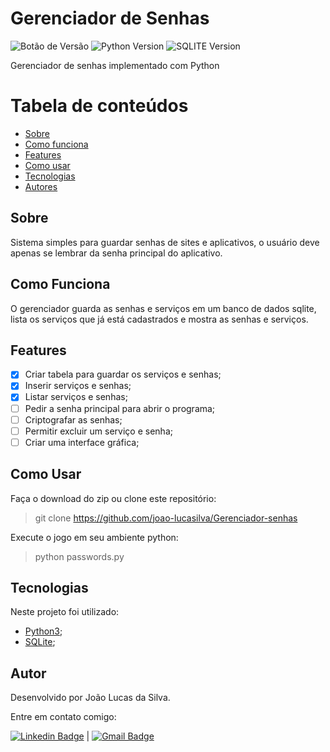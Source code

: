 # Gerenciador de Senhas

![Botão de Versão](https://img.shields.io/badge/Version-1.0-blue)   ![Python Version](https://img.shields.io/badge/Python-3.9-blue)  ![SQLITE Version](https://img.shields.io/badge/SQLite-3.35-blue)  

Gerenciador de senhas implementado com Python

Tabela de conteúdos
=================
   * [Sobre](#sobre)
   * [Como funciona](#como-funciona)
   * [Features](#features)
   * [Como usar](#como-usar)
   * [Tecnologias](#tecnologias)
   * [Autores](#autores)
 
## Sobre

Sistema simples para guardar senhas de sites e aplicativos, o usuário deve apenas se lembrar da senha principal do aplicativo.
## Como Funciona
O gerenciador guarda as senhas e serviços em um banco de dados sqlite, lista os serviços que já está cadastrados e mostra as senhas e serviços.

## Features
- [X] Criar tabela para guardar os serviços e senhas;
- [X] Inserir serviços e senhas;
- [X] Listar serviços e senhas;
- [ ] Pedir a senha principal para abrir o programa;
- [ ] Criptografar as senhas;
- [ ] Permitir excluir um serviço e senha;
- [ ] Criar uma interface gráfica;

## Como Usar
Faça o download do zip ou clone este repositório:
> git clone https://github.com/joao-lucasilva/Gerenciador-senhas

Execute o jogo em seu ambiente python:
>python passwords.py
## Tecnologias
Neste projeto foi utilizado:
- [Python3](https://docs.python.org/3/);	
- [SQLite](https://www.sqlite.org/index.html);

## Autor
Desenvolvido por João Lucas da Silva.

Entre em contato comigo:

[![Linkedin Badge](https://img.shields.io/badge/-JoaoLucas-blue?style=flat-square&logo=Linkedin&logoColor=white&link=https://www.linkedin.com/in/joaolucassilva-812819165/)](https://www.linkedin.com/in/joaolucassilva-812819165/) | [![Gmail Badge](https://img.shields.io/badge/-joao.lsilva1198@gmail.com-c14438?style=flat-square&logo=Gmail&logoColor=white&link=mailto:joao.lsilva1198@gmail.com)](mailto:joao.lsilva1198@gmail.com)